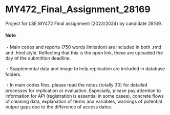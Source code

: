 # MY472_Final_Assignment_28169
Project for LSE MY472 Final assignment (2023/2024) by candidate 28169. 

#### Note
・Main codes and reports (750 words limitation)  are included in both .rmd and .html style. Reflecting that this is the open link, these are uploaded the day of the submittion deadline.

・Supplemental data and image to help replication are included in database folders.

・In main codes files, please read the notes (totally 30) for detailed processes for replication or evaluation. Especially, please pay attention to information for API (registration is essential in some cases), concrete flows of cleaning data, explanation of terms and variables, warnings of potential output gaps due to the difference of access dates.
